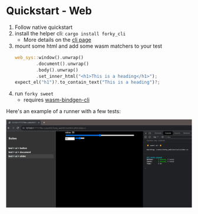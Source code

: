 # Quickstart - Web

1. Follow native quickstart
1. install the helper cli: `cargo install forky_cli`
	- More details on the [cli page](../forky_cli/sweet.md)
2. mount some html and add some wasm matchers to your test
	```rs
	web_sys::window().unwrap()
			.document().unwrap()
			.body().unwrap()
			.set_inner_html("<h1>This is a heading</h1>");
	expect_el("h1")?.to_contain_text("This is a heading")?;
	```
3. run `forky sweet`
	- requires [wasm-bindgen-cli](https://rustwasm.github.io/wasm-bindgen/reference/cli.html)

Here's an example of a runner with a few tests:

![wasm-runner](images/wasm-runner.png)